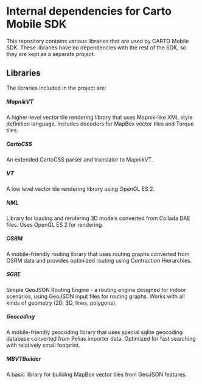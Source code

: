 # Internal dependencies for Carto Mobile SDK

This repository contains various libraries that are used by CARTO Mobile SDK.
These libraries have no dependencies with the rest of the SDK, so they
are kept as a separate project.

## Libraries

The libraries included in the project are:

##### MapnikVT
A higher-level vector tile rendering library that uses Mapnik-like XML style definition language. Includes decoders for MapBox vector tiles and Torque tiles.

##### CartoCSS
An extended CartoCSS parser and translator to MapnikVT.

#####  VT
A low level vector tile rendering library using OpenGL ES 2.

##### NML
Library for loading and rendering 3D models converted from Collada DAE files. Uses OpenGL ES 2 for rendering.

##### OSRM
A mobile-friendly routing library that uses routing graphs converted from OSRM data and provides optimized routing using Contraction Hierarchies.

##### SGRE
Simple GeoJSON Routing Engine - a routing engine designed for indoor scenarios, using GeoJSON input files for routing graphs. Works with all kinds of geometry (2D, 3D, lines, polygons).

##### Geocoding
A mobile-friendly geocoding library that uses special sqlite geocoding database converted from Pelias importer data. Optimized for fast searching with relatively small footprint.

##### MBVTBuilder
A basic library for building MapBox vector tiles from GeoJSON features.
